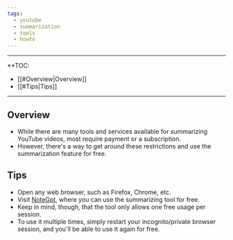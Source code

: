 ```yaml
---
tags:
  - youtube
  - summarization
  - tools
  - howto
---
```

---
**TOC:
- [[#Overview|Overview]]
- [[#Tips|Tips]]
---
## Overview

- While there are many tools and services available for summarizing YouTube videos, most require payment or a subscription.
- However, there's a way to get around these restrictions and use the summarization feature for free.
## Tips 

- Open any web browser, such as Firefox, Chrome, etc.
- Visit [NoteGpt](https://notegpt.io/youtube-video-summarizer), where you can use the summarizing tool for free.
- Keep in mind, though, that the tool only allows one free usage per session.
- To use it multiple times, simply restart your incognito/private browser session, and you'll be able to use it again for free.